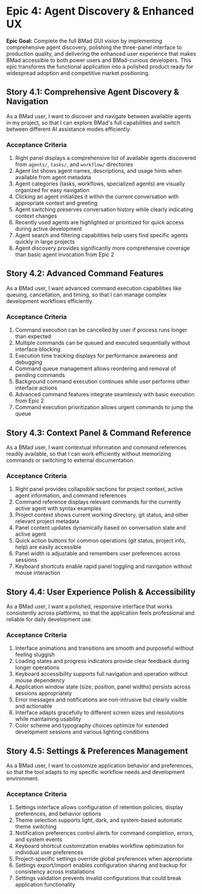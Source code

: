 # Epic 4: Agent Discovery & Enhanced UX

**Epic Goal:** Complete the full BMad GUI vision by implementing comprehensive agent discovery, polishing the three-panel interface to production quality, and delivering the enhanced user experience that makes BMad accessible to both power users and BMad-curious developers. This epic transforms the functional application into a polished product ready for widespread adoption and competitive market positioning.

## Story 4.1: Comprehensive Agent Discovery & Navigation

As a BMad user,
I want to discover and navigate between available agents in my project,
so that I can explore BMad's full capabilities and switch between different AI assistance modes efficiently.

### Acceptance Criteria
1. Right panel displays a comprehensive list of available agents discovered from `agents/`, `tasks/`, and `workflow/` directories
2. Agent list shows agent names, descriptions, and usage hints when available from agent metadata
3. Agent categories (tasks, workflows, specialized agents) are visually organized for easy navigation
4. Clicking an agent initializes it within the current conversation with appropriate context and greeting
5. Agent switching preserves conversation history while clearly indicating context changes
6. Recently used agents are highlighted or prioritized for quick access during active development
7. Agent search and filtering capabilities help users find specific agents quickly in large projects
8. Agent discovery provides significantly more comprehensive coverage than basic agent invocation from Epic 2

## Story 4.2: Advanced Command Features

As a BMad user,
I want advanced command execution capabilities like queuing, cancellation, and timing,
so that I can manage complex development workflows efficiently.

### Acceptance Criteria
1. Command execution can be cancelled by user if process runs longer than expected
2. Multiple commands can be queued and executed sequentially without interface blocking
3. Execution time tracking displays for performance awareness and debugging
4. Command queue management allows reordering and removal of pending commands
5. Background command execution continues while user performs other interface actions
6. Advanced command features integrate seamlessly with basic execution from Epic 2
7. Command execution prioritization allows urgent commands to jump the queue

## Story 4.3: Context Panel & Command Reference

As a BMad user,
I want contextual information and command references readily available,
so that I can work efficiently without memorizing commands or switching to external documentation.

### Acceptance Criteria
1. Right panel provides collapsible sections for project context, active agent information, and command references
2. Command reference displays relevant commands for the currently active agent with syntax examples
3. Project context shows current working directory, git status, and other relevant project metadata
4. Panel content updates dynamically based on conversation state and active agent
5. Quick action buttons for common operations (git status, project info, help) are easily accessible
6. Panel width is adjustable and remembers user preferences across sessions
7. Keyboard shortcuts enable rapid panel toggling and navigation without mouse interaction

## Story 4.4: User Experience Polish & Accessibility

As a BMad user,
I want a polished, responsive interface that works consistently across platforms,
so that the application feels professional and reliable for daily development use.

### Acceptance Criteria
1. Interface animations and transitions are smooth and purposeful without feeling sluggish
2. Loading states and progress indicators provide clear feedback during longer operations
3. Keyboard accessibility supports full navigation and operation without mouse dependency
4. Application window state (size, position, panel widths) persists across sessions appropriately
5. Error messages and notifications are non-intrusive but clearly visible and actionable
6. Interface adapts gracefully to different screen sizes and resolutions while maintaining usability
7. Color scheme and typography choices optimize for extended development sessions and various lighting conditions

## Story 4.5: Settings & Preferences Management

As a BMad user,
I want to customize application behavior and preferences,
so that the tool adapts to my specific workflow needs and development environment.

### Acceptance Criteria
1. Settings interface allows configuration of retention policies, display preferences, and behavior options
2. Theme selection supports light, dark, and system-based automatic theme switching
3. Notification preferences control alerts for command completion, errors, and system events
4. Keyboard shortcut customization enables workflow optimization for individual user preferences
5. Project-specific settings override global preferences when appropriate
6. Settings export/import enables configuration sharing and backup for consistency across installations
7. Settings validation prevents invalid configurations that could break application functionality